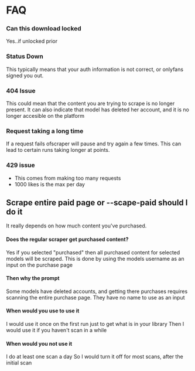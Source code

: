 # FAQ

### Can this download locked

Yes..if unlocked prior

### Status Down

This typically means that your auth information is not correct, or onlyfans signed you out.

### 404 Issue

This could mean that the content you are trying to scrape is no longer present. It can also indicate that model has deleted her account, and it is no longer accesible on the platform

### Request taking a long time

If a request fails ofscraper will pause and try again a few times. This can lead to certain runs taking longer at points.

### 429 issue

* This comes from making too many requests
* 1000 likes is the max per day

## Scrape entire paid page or --scape-paid should I do it

It really depends on how much content you've purchased.

#### Does the regular scraper get purchased content?

Yes if you selected "purchased" then all purchased content for selected models will be scraped. This is done by using the models username as an input on the purchase page

#### Then why the prompt

Some models have deleted accounts, and getting there purchases requires scanning the entire purchase page. They have no name to use as an input

#### When would you use to use it&#x20;

I would use it once on the first run just to get what is in your library Then I would use it if you haven't scan in a while

#### When would you not use it

&#x20;I do at least one scan a day So I would turn it off for most scans, after the initial scan
